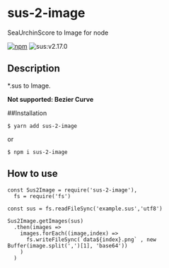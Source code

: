 # sus-2-image
SeaUrchinScore to Image for node

[![npm](https://img.shields.io/npm/v/sus-2-image.svg)](https://www.npmjs.com/package/sus-2-image)
![sus:v2.17.0](https://img.shields.io/badge/sus-v2.17.0-blue.svg)

## Description

\*.sus to Image.

**Not supported: Bezier Curve**

##Installation

```
$ yarn add sus-2-image
```

or

```
$ npm i sus-2-image
```

## How to use

```
const Sus2Image = require('sus-2-image'),
  fs = require('fs')

const sus = fs.readFileSync('example.sus','utf8')

Sus2Image.getImages(sus)
  .then(images =>
    images.forEach((image,index) =>
      fs.writeFileSync(`data${index}.png` , new Buffer(image.split(',')[1], 'base64'))
    )
  )
```
